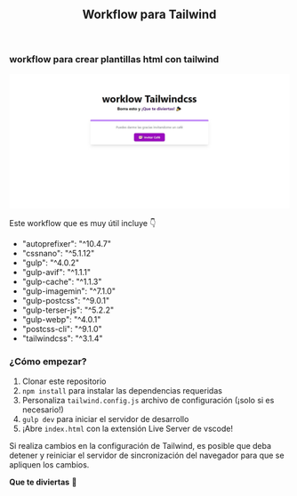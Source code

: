 <h2 align="center">Workflow para Tailwind</h2>

<br />

### workflow para crear plantillas html con tailwind

![workflow](img-workflow.jpg "Demo")

Este workflow que es muy útil incluye 👇

* "autoprefixer": "^10.4.7"
* "cssnano": "^5.1.12"
* "gulp": "^4.0.2"
* "gulp-avif": "^1.1.1"
* "gulp-cache": "^1.1.3"
* "gulp-imagemin": "^7.1.0"
* "gulp-postcss": "^9.0.1"
* "gulp-terser-js": "^5.2.2"
* "gulp-webp": "^4.0.1"
* "postcss-cli": "^9.1.0"
* "tailwindcss": "^3.1.4"

### ¿Cómo empezar?

1. Clonar este repositorio
2. `npm install` para instalar las dependencias requeridas
3. Personaliza `tailwind.config.js` archivo de configuración (¡solo si es necesario!)
4. `gulp dev` para iniciar el servidor de desarrollo
5. ¡Abre `index.html` con la extensión Live Server de vscode!

Si realiza cambios en la configuración de Tailwind, es posible que deba detener y reiniciar el servidor de sincronización del navegador para que se apliquen los cambios.

**Que te diviertas** 🎉
